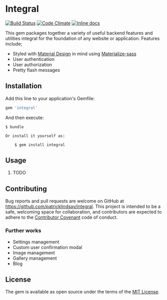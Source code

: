 # Integral

[![Build Status](https://travis-ci.org/patricklindsay/integral.svg?branch=master)](https://travis-ci.org/patricklindsay/integral) [![Code Climate](https://codeclimate.com/github/patricklindsay/integral/badges/gpa.svg)](https://codeclimate.com/github/patricklindsay/integral) [![Inline docs](http://inch-ci.org/github/patricklindsay/integral.svg?branch=master)](http://inch-ci.org/github/patricklindsay/integral)

This gem packages together a variety of useful backend features and utilities integral for the foundation of any website or application. Features include;
* Styled with [Material Design][material-design] in mind using [Materialize-sass][materialize]
* User authentication
* User authorization
* Pretty flash messages

## Installation

Add this line to your application's Gemfile:

```ruby
gem 'integral'
```

And then execute:

    $ bundle

    Or install it yourself as:

        $ gem install integral

## Usage

1. TODO

## Contributing

Bug reports and pull requests are welcome on GitHub at https://github.com/patricklindsay/integral. This project is intended to be a safe, welcoming space for collaboration, and contributors are expected to adhere to the [Contributor Covenant](contributor-covenant.org) code of conduct.

### Further works
* Settings management
* Custom user confirmation modal
* Image management
* Gallery management
* Blog

## License

The gem is available as open source under the terms of the [MIT License](http://opensource.org/licenses/MIT).

[material-design]: https://www.google.com/design/spec/material-design/introduction.html
[materialize]: https://github.com/mkhairi/materialize-sass
